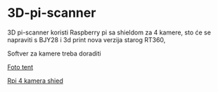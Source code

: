 # 3D-pi-scanner
3D pi-scanner koristi Raspberry pi sa shieldom za 4 kamere, sto će se napraviti s BJY28 i 3d print nova verzija starog RT360, 

Softver za kamere treba doraditi

[Foto tent](https://vi.aliexpress.com/item/1005003505429319.html?spm=a2g0o.detail.pcDetailTopMoreOtherSeller.3.49e64n2j4n2js5&gps-id=pcDetailTopMoreOtherSeller&scm=1007.40000.327270.0&scm_id=1007.40000.327270.0&scm-url=1007.40000.327270.0&pvid=6ccd668d-0e58-4e03-be44-67a425d32d8d&_t=gps-id:pcDetailTopMoreOtherSeller,scm-url:1007.40000.327270.0,pvid:6ccd668d-0e58-4e03-be44-67a425d32d8d,tpp_buckets:668%232846%238116%232002&pdp_npi=4%40dis%21EUR%2160.44%2135.06%21%21%2160.44%2135.06%21%40211b876717273869961245081e9477%2112000036979653322%21rec%21HR%212778110335%21XZ&utparam-url=scene%3ApcDetailTopMoreOtherSeller%7Cquery_from%3A)

[Rpi 4 kamera shied](https://www.arducam.com/multi-camera-adapter-module-raspberry-pi/)

